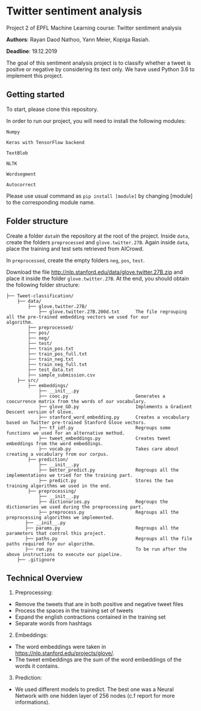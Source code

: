 # Twitter sentiment analysis

Project 2 of EPFL Machine Learning course: Twitter sentiment analysis

**Authors**: Rayan Daod Nathoo, Yann Meier, Kopiga Rasiah.

**Deadline**: 19.12.2019

The goal of this sentiment analysis project is to classify whether a tweet is positve or negative by considering its text only. We have used Python 3.6 to implement this project.


## Getting started

To start, please clone this repository.

In order to run our project, you will need to install the following modules:

`Numpy`

`Keras with TensorFlow backend`

`TextBlob`

`NLTK`

`Wordsegment`

`Autocorrect`


Please use usual command as `pip install [module]` by changing [module] to the corresponding module name.

## Folder structure

Create a folder `data`in the repository at the root of the project. 
Inside `data`, create the folders `preprocessed` and `glove.twitter.27B`.
Again inside `data`, place the training and test sets retrieved from AICrowd.


In `preprocessed`, create the empty folders `neg`, `pos`, `test`.

Download the file http://nlp.stanford.edu/data/glove.twitter.27B.zip and place it inside the folder `glove.twitter.27B`. At the end, you should obtain the following folder structure:


    ├── Tweet-classification/                 
        ├── data/
            ├── glove.twitter.27B/
                ├── glove.twitter.27B.200d.txt      The file regrouping all the pre-trained embedding vectors we used for our                                                    algorithm.
            ├── preprocessed/
            ├── pos/
            ├── neg/
            ├── test/
            ├── train_pos.txt
            ├── train_pos_full.txt
            ├── train_neg.txt
            ├── train_neg_full.txt
            ├── test_data.txt
            ├── sample_submission.csv
        ├── src/
            ├── embeddings/
                ├── __init__.py
                ├── cooc.py                         Generates a coocurrence matrix from the words of our vocabulary.
                ├── glove_GD.py                     Implements a Gradient Descent version of Glove.
                ├── stanford_word_embedding.py      Creates a vocabulary based on Twitter pre-trained Stanford Glove vectors.
                ├── tf_idf.py                       Regroups some functions we used for an alternative method.
                ├── tweet_embeddings.py             Creates tweet embeddings from the word embeddings.
                ├── vocab.py                        Takes care about creating a vocabulary from our corpus.
            ├── prediction/
                ├── __init__.py
                ├── better_predict.py               Regroups all the implementations we tried for the training part.
                ├── predict.py                      Stores the two training algorithms we used in the end.
            ├── preprocessing/
                ├── __init__.py
                ├── dictionaries.py                 Regroups the dictionaries we used during the preprocessing part.
                ├── preprocess.py                   Regroups all the preprocessing algorithms we implemented.
           ├── __init__.py
           ├── params.py                            Regroups all the parameters that control this project.
           ├── paths.py                             Regroups all the file paths required for our algorithm.
           ├── run.py                               To be run after the above instructions to execute our pipeline.
        ├── .gitignore


## Technical Overview

1. Preprocessing:
- Remove the tweets that are in both positive and negative tweet files
- Process the spaces in the training set of tweets
- Expand the english contractions contained in the training set
- Separate words from hashtags

2. Embeddings:
- The word embeddings were taken in https://nlp.stanford.edu/projects/glove/.
- The tweet embeddings are the sum of the word embeddings of the words it contains.

3. Prediction:
- We used different models to predict. The best one was a Neural Network with one hidden layer of 256 nodes (c.f report for more informations).

